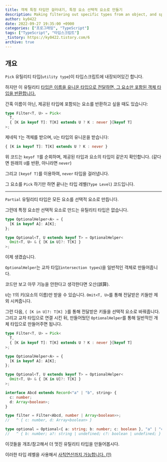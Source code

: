 ```yaml
---
title: 객체 특정 타입만 걸러내기, 특정 요소 선택적 요소로 만들기
description: Making filtering out specific types from an object, and specific elements optional.
author: ky0422
date: 2022-09-27 19:35:00 +0900
categories: ["프로그래밍", "TypeScript"]
tags: ["TypeScript", "타입스크립트"]
_tistory: https://ky0422.tistory.com/6
archive: true
---
```


## 개요

`Pick` 유틸리티 타입(`utility type`)이 타입스크립트에 내장되어있긴 합니다.

하지만 이 유틸리티 [타입은 이름을 유니온 타입으로 전달하면, 그 요소만 포함된 객체 타입을 반환합니다.](https://www.typescriptlang.org/docs/handbook/utility-types.html#picktype-keys)

간혹 이름이 아닌, 제공된 타입에 포함되는 요소를 반환하고 싶을 때도 있습니다:

```ts
type Filter<T, U> = Pick<
  T,
  { [K in keyof T]: T[K] extends U ? K : never }[keyof T]
>;
```

제네릭 `T`는 객체를 받으며, `U`는 타입의 유니온을 받습니다:

```ts
{ [K in keyof T]: T[K] extends U ? K : never }
```

위 코드는 `keyof T`를 순회하며, 제공된 타입과 요소의 타입이 같은지 확인합니다.
(같다면 원래의 `U`를 반환, 아니라면 `never`)

그리고 `[keyof T]`를 이용하여, `never` 타입을 걸러냅니다.

그 요소를 `Pick` 하기만 하면 끝나는 타입 레벨(`Type Level`) 코드입니다.

---

`Partial` 유틸리티 타입은 모든 요소를 선택적 요소로 만듭니다.

그런데 특정 요소만 선택적 요소로 만드는 유틸리티 타입은 없습니다.

```ts
type OptionalHelper<A> = {
  [K in keyof A]: A[K];
};

type Optional<T, U extends keyof T> = OptionalHelper<
  Omit<T, U> & { [K in U]?: T[K] }
>;
```

이제 생겼습니다.

`OptionalHelper`는 교차 타입(`intersection types`)을 일반적인 객체로 만들어줍니다.

코드만 보고 아무 기능을 안한다고 생각한다면 오산(誤算).

`U`는 `T`의 키(요소의 이름)만 받을 수 있습니다.
`Omit<T, U>`를 통해 전달받은 키들만 제외 시켜줍니다.

그런 다음, `{ [K in U]?: T[K] }`를 통해 전달받은 키들을 선택적 요소로 바꿔줍니다.
그리고 교차 타입으로 연결 시킨 뒤, 만들어뒀던 `OptionalHelper`를 통해 일반적인 개체 타입으로 만들어주면 됩니다.

```ts
type Filter<T, U> = Pick<
  T,
  { [K in keyof T]: T[K] extends U ? K : never }[keyof T]
>;

type OptionalHelper<A> = {
  [K in keyof A]: A[K];
};

type Optional<T, U extends keyof T> = OptionalHelper<
  Omit<T, U> & { [K in U]?: T[K] }
>;

interface Abcd extends Record<"a" | "b", string> {
  c: number;
  d: Array<boolean>;
}

type filter = Filter<Abcd, number | Array<boolean>>;
//   ^ { c: number, d: Array<boolean> }

type optional = Optional<{ a: string; b: number; c: boolean }, "a" | "c">;
//   ^ { b: number; a?: string | undefined; c?: boolean | undefined; }
```

이것들을 개조/참고해서 더 멋진 유틸리티 타입을 만들어봅시다.

이러한 타입 레벨을 사용해서 [사칙연산까지 가능합니다. (!!)](https://github.com/ky0422/type)
